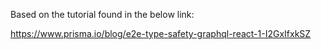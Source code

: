 Based on the tutorial found in the below link:

https://www.prisma.io/blog/e2e-type-safety-graphql-react-1-I2GxIfxkSZ
